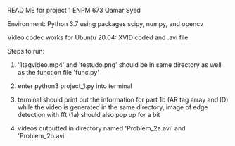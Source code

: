 READ ME for project 1 ENPM 673 Qamar Syed

Environment: Python 3.7 using packages scipy, numpy, and opencv

Video codec works for Ubuntu 20.04: XVID coded and .avi file

Steps to run:

1. '1tagvideo.mp4' and 'testudo.png' should be in same directory as well as the function file 'func.py'

2. enter python3 project_1.py into terminal

3. terminal should print out the information for part 1b (AR tag array and ID) while the video is generated in the same directory, image of edge detection with fft (1a) should also pop up for a bit

4. videos outputted in directory named 'Problem_2a.avi' and 'Problem_2b.avi'
